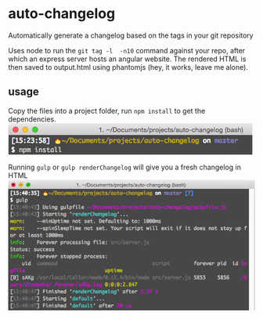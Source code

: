 # auto-changelog
Automatically generate a changelog based on the tags in your git repository

Uses node to run the `git tag -l  -n10` command against your repo, after which an express server hosts an angular website. The rendered HTML is then saved to output.html using phantomjs (hey, it works, leave me alone).

## usage
Copy the files into a project folder, run `npm install` to get the dependencies.
![install command](install1.png)

Running `gulp` or `gulp renderChangelog` will give you a fresh changelog in HTML
![install command](install2.png)
